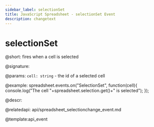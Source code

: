 ```yaml
---
sidebar_label: selectionSet
title: JavaScript Spreadsheet - selectionSet Event
description: changetext
---
```


# selectionSet

@short: fires when a cell is selected

@signature:

@params:
`cell: string` - the id of a selected cell

@example:
spreadsheet.events.on("SelectionSet", function(cell){
	console.log("The cell "+spreadsheet.selection.get()+" is selected");
});

@descr:

@relatedapi:
api/spreadsheet_selectionchange_event.md

@template:api_event